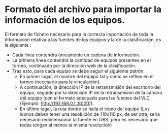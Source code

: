 # Formato del archivo para importar la información de los equipos.

El formato de fichero necesario para la correcta importación de toda la información relativa a las fuentes de los equipos y la de la clasificación, es la siguiente :

* Cada línea contendrá únicamente un cadena de información.
* La primera línea contendrá la cantidad de equipos presentes en el torneo, continuado por la dirección web de la clasificación.
* Tras esto, para cada equipo se debe seguir el siguiente patrón:
  * En primer lugar, el nombre del equipo tal y como se refleje en el torneo (necesario para la vinculación).
  * A continuación, la dirección IP de la retransmisión del escritorio del equipo, seguido por la dirección IP de la retransmisión de la cámara del equipo (con el formato adecuado para las fuentes del VLC (Ejemplo: http://192.168.0.1::8000)).
  * En último lugar, la ruta donde se halla el icono del equipo (Los iconos deben tener una resolución de 110x110 px, de ser otra, seria necesario redimensionar la fuente en OBS, pero es necesario que todas tengan al menos la misma resolución)
